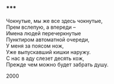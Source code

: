 ### \*\*\*

Чокнутые, мы же все здесь чокнутые,  
Прем вслепую, а впереди –  
Имена людей перечеркнутые  
Пунктиром автоматной очереди,  
У меня за поясом нож,  
Уже выпускавший кишки наружу.  
С нас в аду слезет десять кож,  
Прежде чем можно будет забрать душу.

2000
